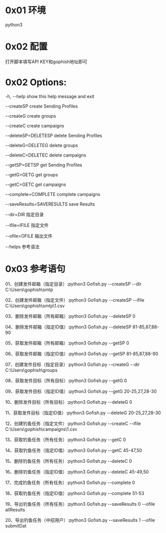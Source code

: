 # 0x01 环境
python3

# 0x02 配置
打开脚本填写API KEY和gophish地址即可

# 0x02 Options:
  -h, --help                 show this help message and exit
  
  --createSP                 create Sending Profiles
  
  --createG                  create groups
  
  --createC                  create campaigns
  
  --deleteSP=DELETESP        delete Sending Profiles
  
  --deleteG=DELETEG          delete groups
  
  --deleteC=DELETEC          delete campaigns
  
  --getSP=GETSP              get Sending Profiles
  
  --getG=GETG                get groups
  
  --getC=GETC                get campaigns
  
  --complete=COMPLETE        complete campaigns
  
  --saveResults=SAVERESULTS  save Results
  
  --dir=DIR                  指定目录
  
  --ifile=IFILE              指定文件
  
  --ofile=OFILE              输出文件
  
  --helps                    参考语法
  

# 0x03 参考语句
01、创建发件邮箱（指定目录）:python3 Gofish.py --createSP --dir C:\\Users\\gophish\\smtp

02、创建发件邮箱（指定文件）:python3 Gofish.py --createSP --ifile C:\\Users\\gophish\\smtp\\1.csv

03、删除发件邮箱（所有邮箱）:python3 Gofish.py --deleteSP 0

04、删除发件邮箱（指定ID值）:python3 Gofish.py --deleteSP 81-85,87,88-90

05、获取发件邮箱（所有邮箱）:python3 Gofish.py --getSP 0

06、获取发件邮箱（指定ID值）:python3 Gofish.py --getSP 81-85,87,88-90

07、创建发件目标（指定目录）:python3 Gofish.py --createG --dir C:\\Users\\gophish\\groups

08、获取发件目标（所有目标）:python3 Gofish.py --getG 0

09、获取发件目标（指定ID值）:python3 Gofish.py --getG 20-25,27,28-30

10、删除发件目标（所有目标）:python3 Gofish.py --deleteG 0

11、获取发件目标（指定ID值）:python3 Gofish.py --deleteG 20-25,27,28-30

12、创建钓鱼任务（指定文件）:python3 Gofish.py --createC --ifile C:\\Users\\gophish\\campaigns\\1.csv

13、获取钓鱼任务（所有任务）:python3 Gofish.py --getC 0

14、获取钓鱼任务（指定ID值）:python3 Gofish.py --getC 45-47,50

15、删除钓鱼任务（所有任务）:python3 Gofish.py --deleteC 0

16、删除钓鱼任务（指定ID值）:python3 Gofish.py --deleteC 45-49,50

17、完成钓鱼任务（所有任务）:python3 Gofish.py --complete 0

18、获取钓鱼任务（指定ID值）:python3 Gofish.py --complete 51-53

19、导出钓鱼任务（所有任务）:python3 Gofish.py --saveResults 0 --ofile allResults

20、导出钓鱼任务（中招用户）:python3 Gofish.py --saveResults 1 --ofile submitDat
